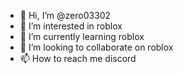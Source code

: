 - 👋 Hi, I’m @zero03302
- 👀 I’m interested in roblox
- 🌱 I’m currently learning roblox
- 💞️ I’m looking to collaborate on roblox
- 📫 How to reach me discord
<!---
zero03302/zero03302 is a ✨ special ✨ repository because its `README.md` (this file) appears on your GitHub profile.
You can click the Preview link to take a look at your changes.
--->
